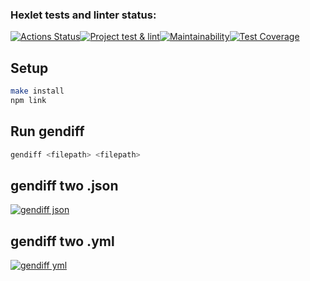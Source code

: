 ### Hexlet tests and linter status:

[![Actions Status](https://github.com/MorbidDesire/frontend-project-46/workflows/hexlet-check/badge.svg)](https://github.com/MorbidDesire/frontend-project-46/actions)[![Project test & lint](https://github.com/MorbidDesire/frontend-project-46/actions/workflows/MY_CHECK.yml/badge.svg)](https://github.com/MorbidDesire/frontend-project-46/actions/workflows/MY_CHECK.yml)[![Maintainability](https://api.codeclimate.com/v1/badges/94792f73bd793c9c9b37/maintainability)](https://codeclimate.com/github/MorbidDesire/frontend-project-46/maintainability)[![Test Coverage](https://api.codeclimate.com/v1/badges/94792f73bd793c9c9b37/test_coverage)](https://codeclimate.com/github/MorbidDesire/frontend-project-46/test_coverage)

## Setup

```bash
make install
npm link
```

## Run gendiff

```bash
gendiff <filepath> <filepath>
```

## gendiff two .json

[![gendiff json](https://asciinema.org/a/VlgKVSRDhfe2VhivcoXifVBEx.svg)](https://asciinema.org/a/VlgKVSRDhfe2VhivcoXifVBEx)

## gendiff two .yml

[![gendiff yml](https://asciinema.org/a/8GqUjKbpT0P98AEE461XvTzNb.svg)](https://asciinema.org/a/8GqUjKbpT0P98AEE461XvTzNb)
